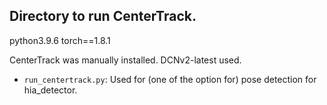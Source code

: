 ## Directory to run CenterTrack.

python3.9.6
torch==1.8.1

CenterTrack was manually installed.
DCNv2-latest used.

- `run_centertrack.py`: 
    Used for (one of the option for) pose detection for hia_detector.
